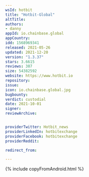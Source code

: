 ```yaml
---
wsId: hotbit
title: "Hotbit-Global"
altTitle: 
authors:
- danny
appId: io.chainbase.global
appCountry: 
idd: 1568969341
released: 2021-05-26
updated: 2021-12-20
version: "1.3.37"
stars: 3.6615
reviews: 387
size: 54382592
website: https://www.hotbit.io
repository: 
issue: 
icon: io.chainbase.global.jpg
bugbounty: 
verdict: custodial
date: 2021-10-01
signer: 
reviewArchive:


providerTwitter: Hotbit_news
providerLinkedIn: hotbitexchange
providerFacebook: hotbitexchange
providerReddit: 

redirect_from:

---
```


{% include copyFromAndroid.html %}
